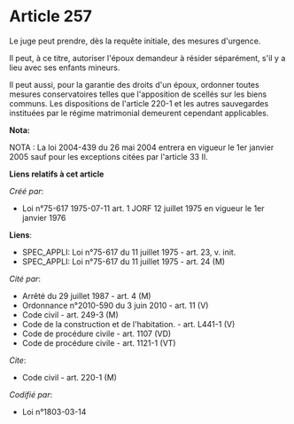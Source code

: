# Article 257

Le juge peut prendre, dès la requête initiale, des mesures d'urgence.

Il peut, à ce titre, autoriser l'époux demandeur à résider séparément, s'il y a lieu avec ses enfants mineurs.

Il peut aussi, pour la garantie des droits d'un époux, ordonner toutes mesures conservatoires telles que l'apposition de
scellés sur les biens communs. Les dispositions de l'article 220-1 et les autres sauvegardes instituées par le régime
matrimonial demeurent cependant applicables.

**Nota:**

NOTA : La loi 2004-439 du 26 mai 2004 entrera en vigueur le 1er janvier 2005 sauf pour les exceptions citées par l'article 33
II.

**Liens relatifs à cet article**

_Créé par_:

  - Loi n°75-617 1975-07-11 art. 1 JORF 12 juillet 1975 en vigueur le 1er janvier 1976

**Liens**:

  - SPEC_APPLI: Loi n°75-617 du 11 juillet 1975 - art. 23, v. init.
  - SPEC_APPLI: Loi n°75-617 du 11 juillet 1975 - art. 24 (M)

_Cité par_:

  - Arrêté du 29 juillet 1987 - art. 4 (M)
  - Ordonnance n°2010-590 du 3 juin 2010 - art. 11 (V)
  - Code civil - art. 249-3 (M)
  - Code de la construction et de l'habitation. - art. L441-1 (V)
  - Code de procédure civile - art. 1107 (VD)
  - Code de procédure civile - art. 1121-1 (VT)

_Cite_:

  - Code civil - art. 220-1 (M)

_Codifié par_:

  - Loi n°1803-03-14
